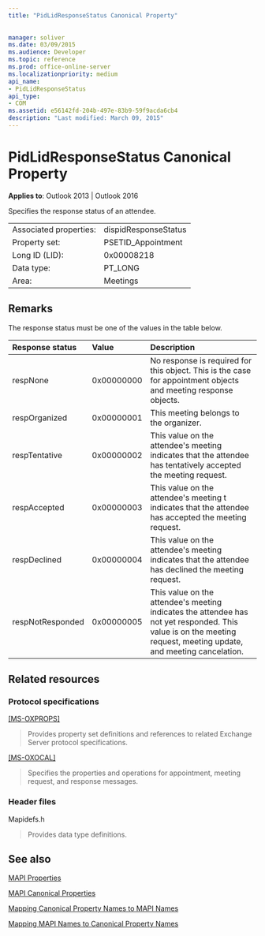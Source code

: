 ```yaml
---
title: "PidLidResponseStatus Canonical Property"
 
 
manager: soliver
ms.date: 03/09/2015
ms.audience: Developer
ms.topic: reference
ms.prod: office-online-server
ms.localizationpriority: medium
api_name:
- PidLidResponseStatus
api_type:
- COM
ms.assetid: e56142fd-204b-497e-83b9-59f9acda6cb4
description: "Last modified: March 09, 2015"
---
```


# PidLidResponseStatus Canonical Property

  
  
**Applies to**: Outlook 2013 | Outlook 2016 
  
Specifies the response status of an attendee.
  
|||
|:-----|:-----|
|Associated properties:  <br/> |dispidResponseStatus  <br/> |
|Property set:  <br/> |PSETID_Appointment  <br/> |
|Long ID (LID):  <br/> |0x00008218  <br/> |
|Data type:  <br/> |PT_LONG  <br/> |
|Area:  <br/> |Meetings  <br/> |
   
## Remarks

The response status must be one of the values in the table below.
  
|**Response status**|**Value**|**Description**|
|:-----|:-----|:-----|
|respNone  <br/> |0x00000000  <br/> |No response is required for this object. This is the case for appointment objects and meeting response objects. |
|respOrganized  <br/> |0x00000001  <br/> |This meeting belongs to the organizer. |
|respTentative  <br/> |0x00000002  <br/> |This value on the attendee's meeting indicates that the attendee has tentatively accepted the meeting request. |
|respAccepted  <br/> |0x00000003  <br/> |This value on the attendee's meeting t indicates that the attendee has accepted the meeting request. |
|respDeclined  <br/> |0x00000004  <br/> |This value on the attendee's meeting indicates that the attendee has declined the meeting request. |
|respNotResponded  <br/> |0x00000005  <br/> |This value on the attendee's meeting indicates the attendee has not yet responded. This value is on the meeting request, meeting update, and meeting cancelation. |
   
## Related resources

### Protocol specifications

[[MS-OXPROPS]](https://msdn.microsoft.com/library/f6ab1613-aefe-447d-a49c-18217230b148%28Office.15%29.aspx)
  
> Provides property set definitions and references to related Exchange Server protocol specifications.
    
[[MS-OXOCAL]](https://msdn.microsoft.com/library/09861fde-c8e4-4028-9346-e7c214cfdba1%28Office.15%29.aspx)
  
> Specifies the properties and operations for appointment, meeting request, and response messages.
    
### Header files

Mapidefs.h
  
> Provides data type definitions.
    
## See also



[MAPI Properties](mapi-properties.md)
  
[MAPI Canonical Properties](mapi-canonical-properties.md)
  
[Mapping Canonical Property Names to MAPI Names](mapping-canonical-property-names-to-mapi-names.md)
  
[Mapping MAPI Names to Canonical Property Names](mapping-mapi-names-to-canonical-property-names.md)

